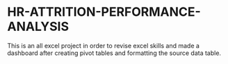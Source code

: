 # HR-ATTRITION-PERFORMANCE-ANALYSIS
This is an all excel project in order to revise excel skills and made a dashboard after creating pivot tables and formatting the source data table.
